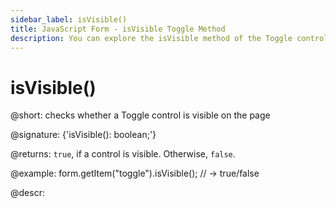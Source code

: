 ```yaml
---
sidebar_label: isVisible()
title: JavaScript Form - isVisible Toggle Method 
description: You can explore the isVisible method of the Toggle control of Form in the documentation of the DHTMLX JavaScript UI library. Browse developer guides and API reference, try out code examples and live demos, and download a free 30-day evaluation version of DHTMLX Suite.
---
```


# isVisible()

@short: checks whether a Toggle control is visible on the page

@signature: {'isVisible(): boolean;'}

@returns:
`true`, if a control is visible. Otherwise, `false`.

@example:
form.getItem("toggle").isVisible(); // -> true/false

@descr:
